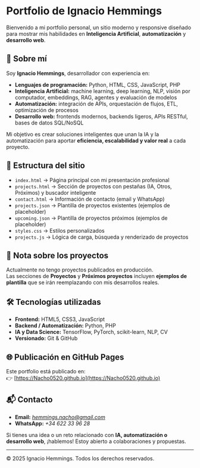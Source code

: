 # Portfolio de Ignacio Hemmings

Bienvenido a mi portfolio personal, un sitio moderno y responsive diseñado para mostrar mis habilidades en **Inteligencia Artificial**, **automatización** y **desarrollo web**.

## 🚀 Sobre mí
Soy **Ignacio Hemmings**, desarrollador con experiencia en:

- **Lenguajes de programación:** Python, HTML, CSS, JavaScript, PHP  
- **Inteligencia Artificial:** machine learning, deep learning, NLP, visión por computador, embeddings, RAG, agentes y evaluación de modelos  
- **Automatización:** integración de APIs, orquestación de flujos, ETL, optimización de procesos  
- **Desarrollo web:** frontends modernos, backends ligeros, APIs RESTful, bases de datos SQL/NoSQL  

Mi objetivo es crear soluciones inteligentes que unan la IA y la automatización para aportar **eficiencia, escalabilidad y valor real** a cada proyecto.

## 📂 Estructura del sitio
- `index.html` → Página principal con mi presentación profesional  
- `projects.html` → Sección de proyectos con pestañas (IA, Otros, Próximos) y buscador inteligente  
- `contact.html` → Información de contacto (email y WhatsApp)  
- `projects.json` → Plantilla de proyectos existentes (ejemplos de placeholder)  
- `upcoming.json` → Plantilla de proyectos próximos (ejemplos de placeholder)  
- `styles.css` → Estilos personalizados  
- `projects.js` → Lógica de carga, búsqueda y renderizado de proyectos  

## 📌 Nota sobre los proyectos
Actualmente no tengo proyectos publicados en producción.  
Las secciones de **Proyectos** y **Próximos proyectos** incluyen **ejemplos de plantilla** que se irán reemplazando con mis desarrollos reales.

## 🛠️ Tecnologías utilizadas
- **Frontend:** HTML5, CSS3, JavaScript  
- **Backend / Automatización:** Python, PHP  
- **IA y Data Science:** TensorFlow, PyTorch, scikit-learn, NLP, CV  
- **Versionado:** Git & GitHub  

## 🌐 Publicación en GitHub Pages
Este portfolio está publicado en:  
👉 [https://Nacho0520.github.io](https://Nacho0520.github.io)

## 📬 Contacto
- **Email:** *hemmings.nacho@gmail.com*  
- **WhatsApp:** *+34 622 33 96 28*  

Si tienes una idea o un reto relacionado con **IA, automatización o desarrollo web**, ¡hablemos! Estoy abierto a colaboraciones y propuestas.

---
© 2025 Ignacio Hemmings. Todos los derechos reservados.

